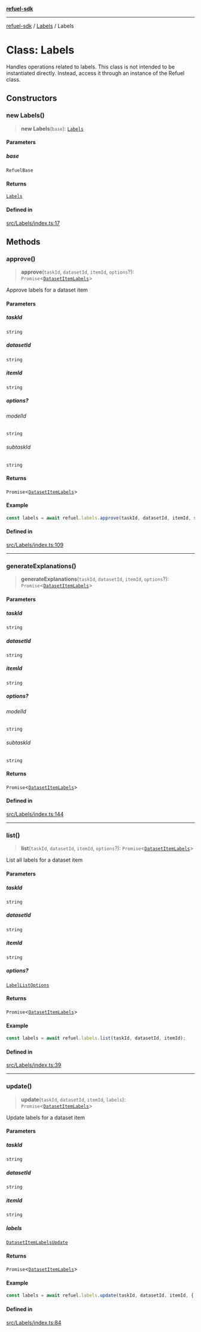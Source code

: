 [**refuel-sdk**](../../README.md)

***

[refuel-sdk](../../modules.md) / [Labels](../README.md) / Labels

# Class: Labels

Handles operations related to labels.
This class is not intended to be instantiated directly.
Instead, access it through an instance of the Refuel class.

## Constructors

### new Labels()

> **new Labels**(`base`): [`Labels`](Labels.md)

#### Parameters

##### base

`RefuelBase`

#### Returns

[`Labels`](Labels.md)

#### Defined in

[src/Labels/index.ts:17](https://github.com/refuel-ai/refuel-sdk/blob/7a0f1a61ebc96b440ae457740bef10a1f55424fa/src/Labels/index.ts#L17)

## Methods

### approve()

> **approve**(`taskId`, `datasetId`, `itemId`, `options`?): `Promise`\<[`DatasetItemLabels`](../../types/interfaces/DatasetItemLabels.md)\>

Approve labels for a dataset item

#### Parameters

##### taskId

`string`

##### datasetId

`string`

##### itemId

`string`

##### options?

###### modelId

`string`

###### subtaskId

`string`

#### Returns

`Promise`\<[`DatasetItemLabels`](../../types/interfaces/DatasetItemLabels.md)\>

#### Example

```ts
const labels = await refuel.labels.approve(taskId, datasetId, itemId, subtaskId);
```

#### Defined in

[src/Labels/index.ts:109](https://github.com/refuel-ai/refuel-sdk/blob/7a0f1a61ebc96b440ae457740bef10a1f55424fa/src/Labels/index.ts#L109)

***

### generateExplanations()

> **generateExplanations**(`taskId`, `datasetId`, `itemId`, `options`?): `Promise`\<[`DatasetItemLabels`](../../types/interfaces/DatasetItemLabels.md)\>

#### Parameters

##### taskId

`string`

##### datasetId

`string`

##### itemId

`string`

##### options?

###### modelId

`string`

###### subtaskId

`string`

#### Returns

`Promise`\<[`DatasetItemLabels`](../../types/interfaces/DatasetItemLabels.md)\>

#### Defined in

[src/Labels/index.ts:144](https://github.com/refuel-ai/refuel-sdk/blob/7a0f1a61ebc96b440ae457740bef10a1f55424fa/src/Labels/index.ts#L144)

***

### list()

> **list**(`taskId`, `datasetId`, `itemId`, `options`?): `Promise`\<[`DatasetItemLabels`](../../types/interfaces/DatasetItemLabels.md)\>

List all labels for a dataset item

#### Parameters

##### taskId

`string`

##### datasetId

`string`

##### itemId

`string`

##### options?

[`LabelListOptions`](../../types/interfaces/LabelListOptions.md)

#### Returns

`Promise`\<[`DatasetItemLabels`](../../types/interfaces/DatasetItemLabels.md)\>

#### Example

```ts
const labels = await refuel.labels.list(taskId, datasetId, itemId);
```

#### Defined in

[src/Labels/index.ts:39](https://github.com/refuel-ai/refuel-sdk/blob/7a0f1a61ebc96b440ae457740bef10a1f55424fa/src/Labels/index.ts#L39)

***

### update()

> **update**(`taskId`, `datasetId`, `itemId`, `labels`): `Promise`\<[`DatasetItemLabels`](../../types/interfaces/DatasetItemLabels.md)\>

Update labels for a dataset item

#### Parameters

##### taskId

`string`

##### datasetId

`string`

##### itemId

`string`

##### labels

[`DatasetItemLabelsUpdate`](../../types/interfaces/DatasetItemLabelsUpdate.md)

#### Returns

`Promise`\<[`DatasetItemLabels`](../../types/interfaces/DatasetItemLabels.md)\>

#### Example

```ts
const labels = await refuel.labels.update(taskId, datasetId, itemId, { "subtask_id": "label_value" });
```

#### Defined in

[src/Labels/index.ts:84](https://github.com/refuel-ai/refuel-sdk/blob/7a0f1a61ebc96b440ae457740bef10a1f55424fa/src/Labels/index.ts#L84)
